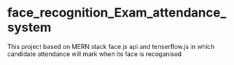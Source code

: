 # face_recognition_Exam_attendance_system
This project based on MERN stack face.js api and tenserflow.js  in which candidate attendance will mark when its face is recoganised

